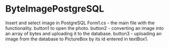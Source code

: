 # ByteImagePostgreSQL
Insert and select image in PostgreSQL
Form1.cs - the main file with the functionality.
button1 to open the photo.
button2 - converting an image into an array of bytes and uploading it to the database.
button3 - uploading an image from the database to PictureBox by its id entered in textBox1.
